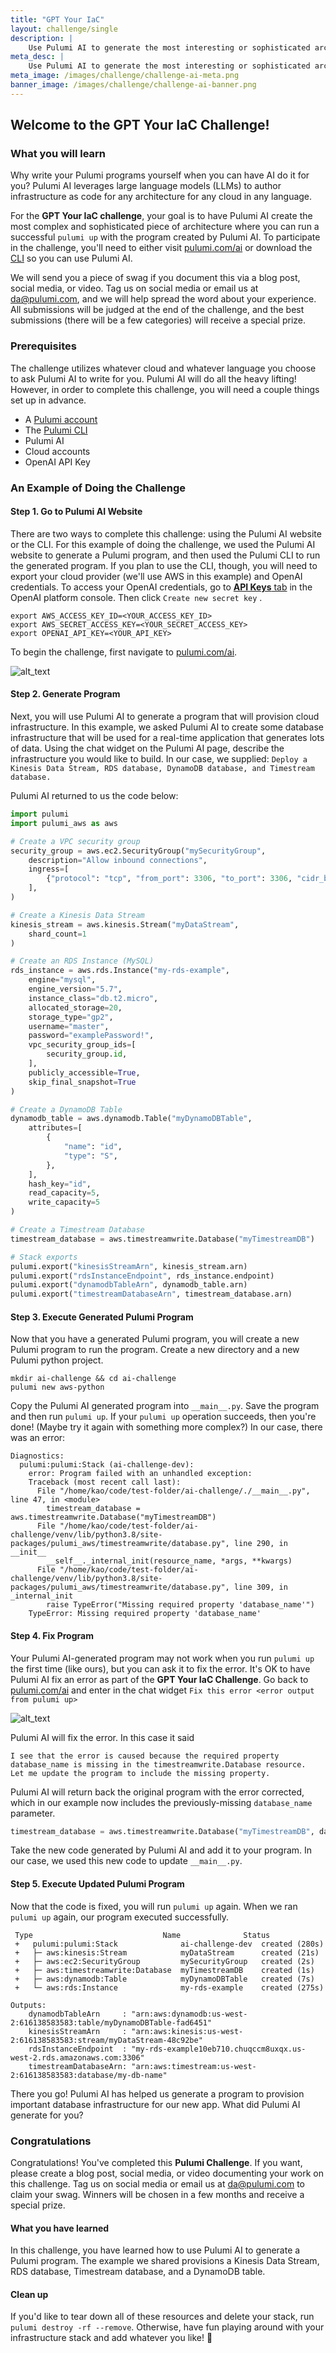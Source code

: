 ```yaml
---
title: "GPT Your IaC"
layout: challenge/single
description: |
    Use Pulumi AI to generate the most interesting or sophisticated architecture possible
meta_desc: |
    Use Pulumi AI to generate the most interesting or sophisticated architecture possible
meta_image: /images/challenge/challenge-ai-meta.png
banner_image: /images/challenge/challenge-ai-banner.png
---
```


## Welcome to the GPT Your IaC Challenge!

### What you will learn

Why write your Pulumi programs yourself when you can have AI do it for you? Pulumi AI leverages large language models (LLMs) to author infrastructure as code for any architecture for any cloud in any language.

For the **GPT Your IaC challenge**, your goal is to have Pulumi AI create the most complex and sophisticated piece of architecture where you can run a successful `pulumi up` with the program created by Pulumi AI. To participate in the challenge, you'll need to either visit [pulumi.com/ai](/ai) or download the [CLI](https://github.com/pulumi/pulumi-ai) so you can use Pulumi AI.

We will send you a piece of swag if you document this via a blog post, social media, or video. Tag us on social media or email us at [da@pulumi.com](mailto:da@pulumi.com), and we will help spread the word about your experience. All submissions will be judged at the end of the challenge, and the best submissions (there will be a few categories) will receive a special prize.

### Prerequisites

The challenge utilizes whatever cloud and whatever language you choose to ask Pulumi AI to write for you. Pulumi AI will do all the heavy lifting! However, in order to complete this challenge, you will need a couple things set up in advance.

- A [Pulumi account](https://app.pulumi.com/signup)
- The [Pulumi CLI](/docs/install/)
- Pulumi AI
- Cloud accounts
- OpenAI API Key

### An Example of Doing the Challenge

#### Step 1. Go to Pulumi AI Website

There are two ways to complete this challenge: using the Pulumi AI website or the CLI. For this example of doing the challenge, we used the Pulumi AI website to generate a Pulumi program, and then used the Pulumi CLI to run the generated program. If you plan to use the CLI, though, you will need to export your cloud provider (we'll use AWS in this example) and OpenAI credentials. To access your OpenAI credentials, go to [__API Keys__ tab](https://platform.openai.com/account/api-keys) in the OpenAI platform console. Then click `Create new secret key` .

```shell
export AWS_ACCESS_KEY_ID=<YOUR_ACCESS_KEY_ID>
export AWS_SECRET_ACCESS_KEY=<YOUR_SECRET_ACCESS_KEY>
export OPENAI_API_KEY=<YOUR_API_KEY>
```

To begin the challenge, first navigate to [pulumi.com/ai](/ai).

![alt_text](/images/challenge/AIStep1.png "navigate to Pulumi AI website")

#### Step 2. Generate Program

Next, you will use Pulumi AI to generate a program that will provision cloud infrastructure. In this example, we asked Pulumi AI to create some database infrastructure that will be used for a real-time application that generates lots of data. Using the chat widget on the Pulumi AI page, describe the infrastructure you would like to build. In our case, we supplied: `Deploy a Kinesis Data Stream, RDS database, DynamoDB database, and Timestream database.`

Pulumi AI returned to us the code below:  

```python
import pulumi
import pulumi_aws as aws

# Create a VPC security group
security_group = aws.ec2.SecurityGroup("mySecurityGroup",
    description="Allow inbound connections",
    ingress=[
        {"protocol": "tcp", "from_port": 3306, "to_port": 3306, "cidr_blocks": ["0.0.0.0/0"]},
    ],
)

# Create a Kinesis Data Stream
kinesis_stream = aws.kinesis.Stream("myDataStream",
    shard_count=1
)

# Create an RDS Instance (MySQL)
rds_instance = aws.rds.Instance("my-rds-example",
    engine="mysql",
    engine_version="5.7",
    instance_class="db.t2.micro",
    allocated_storage=20,
    storage_type="gp2",
    username="master",
    password="examplePassword!",
    vpc_security_group_ids=[
        security_group.id,
    ],
    publicly_accessible=True,
    skip_final_snapshot=True
)

# Create a DynamoDB Table
dynamodb_table = aws.dynamodb.Table("myDynamoDBTable",
    attributes=[
        {
            "name": "id",
            "type": "S",
        },
    ],
    hash_key="id",
    read_capacity=5,
    write_capacity=5
)

# Create a Timestream Database
timestream_database = aws.timestreamwrite.Database("myTimestreamDB")

# Stack exports
pulumi.export("kinesisStreamArn", kinesis_stream.arn)
pulumi.export("rdsInstanceEndpoint", rds_instance.endpoint)
pulumi.export("dynamodbTableArn", dynamodb_table.arn)
pulumi.export("timestreamDatabaseArn", timestream_database.arn)
```

#### Step 3. Execute Generated Pulumi Program

Now that you have a generated Pulumi program, you will create a new Pulumi program to run the program. Create a new directory and a new Pulumi python project.

```shell
mkdir ai-challenge && cd ai-challenge
pulumi new aws-python
```

Copy the Pulumi AI generated program into `__main__.py`. Save the program and then run `pulumi up`. If your `pulumi up` operation succeeds, then you're done! (Maybe try it again with something more complex?) In our case, there was an error:

```shell
Diagnostics:
  pulumi:pulumi:Stack (ai-challenge-dev):
    error: Program failed with an unhandled exception:
    Traceback (most recent call last):
      File "/home/kao/code/test-folder/ai-challenge/./__main__.py", line 47, in <module>
        timestream_database = aws.timestreamwrite.Database("myTimestreamDB")
      File "/home/kao/code/test-folder/ai-challenge/venv/lib/python3.8/site-packages/pulumi_aws/timestreamwrite/database.py", line 290, in __init__
        __self__._internal_init(resource_name, *args, **kwargs)
      File "/home/kao/code/test-folder/ai-challenge/venv/lib/python3.8/site-packages/pulumi_aws/timestreamwrite/database.py", line 309, in _internal_init
        raise TypeError("Missing required property 'database_name'")
    TypeError: Missing required property 'database_name'
```

#### Step 4. Fix Program

Your Pulumi AI-generated program may not work when you run `pulumi up` the first time (like ours), but you can ask it to fix the error. It's OK to have Pulumi AI fix an error as part of the **GPT Your IaC Challenge**. Go back to [pulumi.com/ai](/ai) and enter in the chat widget `Fix this error <error output from pulumi up>`

![alt_text](/images/challenge/AIStep4.png "navigate to Pulumi AI website")

Pulumi AI will fix the error. In this case it said

```
I see that the error is caused because the required property
database_name is missing in the timestreamwrite.Database resource.
Let me update the program to include the missing property.
```

Pulumi AI will return back the original program with the error corrected, which in our example now includes the previously-missing `database_name` parameter.

```python
timestream_database = aws.timestreamwrite.Database("myTimestreamDB", database_name="my-db-name")
```

Take the new code generated by Pulumi AI and add it to your program. In our case, we used this new code to update `__main__.py`.

#### Step 5. Execute Updated Pulumi Program

Now that the code is fixed, you will run `pulumi up` again. When we ran `pulumi up` again, our program executed successfully.

```shell
 Type                             Name              Status
 +   pulumi:pulumi:Stack              ai-challenge-dev  created (280s)
 +   ├─ aws:kinesis:Stream            myDataStream      created (21s)
 +   ├─ aws:ec2:SecurityGroup         mySecurityGroup   created (2s)
 +   ├─ aws:timestreamwrite:Database  myTimestreamDB    created (1s)
 +   ├─ aws:dynamodb:Table            myDynamoDBTable   created (7s)
 +   └─ aws:rds:Instance              my-rds-example    created (275s)

Outputs:
    dynamodbTableArn     : "arn:aws:dynamodb:us-west-2:616138583583:table/myDynamoDBTable-fad6451"
    kinesisStreamArn     : "arn:aws:kinesis:us-west-2:616138583583:stream/myDataStream-48c92be"
    rdsInstanceEndpoint  : "my-rds-example10eb710.chuqccm8uxqx.us-west-2.rds.amazonaws.com:3306"
    timestreamDatabaseArn: "arn:aws:timestream:us-west-2:616138583583:database/my-db-name"
```

There you go! Pulumi AI has helped us generate a program to provision important database infrastructure for our new app. What did Pulumi AI generate for you?

### Congratulations

Congratulations! You've completed this **Pulumi Challenge**. If you want, please create a blog post, social media, or video documenting your work on this challenge. Tag us on social media or email us at [da@pulumi.com](mailto:da@pulumi.com) to claim your swag. Winners will be chosen in a few months and receive a special prize.

#### What you have learned

In this challenge, you have learned how to use Pulumi AI to generate a Pulumi program. The example we shared provisions a Kinesis Data Stream, RDS database, Timestream database, and a DynamoDB table.

#### Clean up

If you'd like to tear down all of these resources and delete your stack, run `pulumi destroy -rf --remove`. Otherwise, have fun playing around with your infrastructure stack and add whatever you like! 🙂
